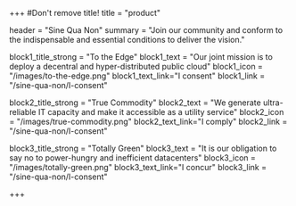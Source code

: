 +++
#Don't remove title!
title = "product"

header = "Sine Qua Non"
summary = "Join our community and conform to the indispensable and essential conditions to deliver the vision."

block1_title_strong = "To the Edge"
block1_text = "Our joint mission is to deploy a decentral and hyper-distributed public cloud"
block1_icon = "/images/to-the-edge.png"
block1_text_link="I consent"
block1_link = "/sine-qua-non/I-consent"


block2_title_strong = "True Commodity"
block2_text = "We generate ultra-reliable IT capacity and make it accessible as a utility service"
block2_icon = "/images/true-commodity.png"
block2_text_link="I comply"
block2_link = "/sine-qua-non/I-consent"


block3_title_strong = "Totally Green"
block3_text = "It is our obligation to say no to power-hungry and inefficient datacenters"
block3_icon = "/images/totally-green.png"
block3_text_link="I concur"
block3_link = "/sine-qua-non/I-consent"





+++